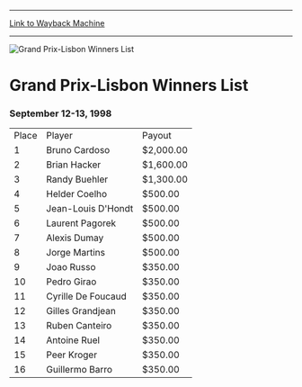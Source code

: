 
---
[Link to Wayback Machine](https://web.archive.org/web/20160228033538/http://magic.wizards.com/en/events/coverage/gplis98)

[_metadata_:description]:- "September 12-13, 1998 Place Player Payout"
[_metadata_:generator]:- "Drupal 7 (http://drupal.org)"
[_metadata_:node]:- "817516"
[_metadata_:source]:- "div-block-system-main"
[_metadata_:title]:- "Grand Prix-Lisbon Winners List"
[_metadata_:wayback_capture_timestamp]:- "2016-02-28 03:35:38"
[_metadata_:wayback_raw_url]:- "https://web.archive.org/web/20160228033538id_/http://magic.wizards.com/en/events/coverage/gplis98"
[_metadata_:wayback_url]:- "http://magic.wizards.com/en/events/coverage/gplis98"
---







![Grand Prix-Lisbon Winners List](https://media.magic.wizards.com/images/banner/large_1_4.jpg)





Grand Prix-Lisbon Winners List
==============================












### September 12-13, 1998




|  |  |  |
| --- | --- | --- |
| Place | Player | Payout |
| 1 | Bruno Cardoso | $2,000.00 |
| 2 | Brian Hacker | $1,600.00 |
| 3 | Randy Buehler | $1,300.00 |
| 4 | Helder Coelho | $500.00 |
| 5 | Jean-Louis D'Hondt | $500.00 |
| 6 | Laurent Pagorek | $500.00 |
| 7 | Alexis Dumay | $500.00 |
| 8 | Jorge Martins | $500.00 |
| 9 | Joao Russo | $350.00 |
| 10 | Pedro Girao | $350.00 |
| 11 | Cyrille De Foucaud | $350.00 |
| 12 | Gilles Grandjean | $350.00 |
| 13 | Ruben Canteiro | $350.00 |
| 14 | Antoine Ruel | $350.00 |
| 15 | Peer Kroger | $350.00 |
| 16 | Guillermo Barro | $350.00 |


 

